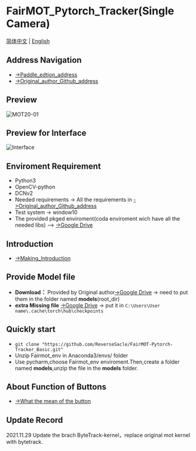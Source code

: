 **FairMOT_Pytorch_Tracker(Single Camera)**
===
[简体中文](https://github.com/ReverseSacle/FairMOT-Pytorch-Tracker_Basic/blob/main/README.md) | [English](https://github.com/ReverseSacle/FairMOT-Pytorch-Tracker_Basic/blob/main/README_en.md)

Address Navigation
---
+ [->Paddle_edtion_address](https://github.com/ReverseSacle/FairMOT-Paddle-Tracker_Basic)
+ [->Original_author_Github_address](https://github.com/ifzhang/FairMOT)

Preview
---
![MOT20-01](https://github.com/ReverseSacle/FairMOT_Paddle/blob/main/docs/MOT20-01.gif)

Preview for Interface
---
![Interface](https://user-images.githubusercontent.com/73418195/126273708-42a9aec3-a07f-4102-aaf2-3a6f5cadf2b5.png)



Enviroment Requirement
---
+ Python3
+ OpenCV-python
+ DCNv2
+ Needed requirements -> All the requirements  in [->Original_author_Github_address](https://github.com/ifzhang/FairMOT)
+ Test system -> window10
+ The provided pkged enviroment(coda enviroment wich have all the needed libs) --> [->Google Drive](https://drive.google.com/file/d/1xNADf_ARQnDhKNx1rEOHgXszG2lrSEet/view?usp=sharing)

Introduction
---
+ [->Making_Introduction](https://github.com/ReverseSacle/FairMOT_paddle/blob/main/docs/Making_Introduction_en.md)

Provide Model file
---
+ **Download：** Provided by Original author[->Google Drive](https://drive.google.com/file/d/1iqRQjsG9BawIl8SlFomMg5iwkb6nqSpi/view) -> need to put them in  the folder named __models__(root_dir)
+ **extra Missing file** [->Google Drive](https://drive.google.com/file/d/1sZ0PHOtHkfAHpJ1Na4Ff0SD7NJktFKHq/view?usp=sharing) -> put it in ```C:\Users\User name\.cache\torch\hub\checkpoints```


Quickly start
---
+ ```git clone "https://github.com/ReverseSacle/FairMOT-Pytorch-Tracker_Basic.git"```
+ Unzip Fairmot_env in Anaconda3/envs/ folder
+ Use pycharm,choose Fairmot_env enviroment.Then,create a folder named **models**,unzip the file in the __models__ folder.

About Function of Buttons
---
+ [->What the mean of the button](https://github.com/ReverseSacle/FairMOT-Paddle-Tracker_Basic/blob/main/docs/The_button_function_en.md)

Update Record
---
2021.11.29  Update the brach ByteTrack-kernel，replace original mot kernel with bytetrack.
